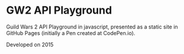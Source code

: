 # GW2 API Playground

Guild Wars 2 API Playground in javascript, presented as a static site in GitHub Pages (initially a Pen created at CodePen.io).

Developed on 2015

